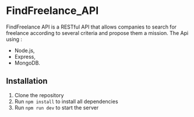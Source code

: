 # FindFreelance_API
FindFreelance API is a RESTful API that allows companies to search for freelance according to several criteria and propose them a mission. 
The Api using :
- Node.js, 
- Express,
- MongoDB.

## Installation
1. Clone the repository
2. Run `npm install` to install all dependencies
3. Run `npm run dev` to start the server

